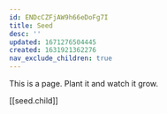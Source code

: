 ```yaml
---
id: ENDcCZFjAW9h66eDoFg7I
title: Seed
desc: ''
updated: 1671276504445
created: 1631921362276
nav_exclude_children: true
---
```



This is a page. Plant it and watch it grow.

[[seed.child]]
